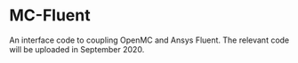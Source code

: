 # MC-Fluent
An interface code to coupling OpenMC and Ansys Fluent.
The relevant code will be uploaded in September 2020.
